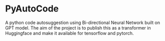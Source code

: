 # PyAutoCode
A python code autosuggestion using Bi-directional Neural Network built on GPT model. The aim of the project is to publish this as a transformer in Huggingface and make it available for tensorflow and pytorch.
